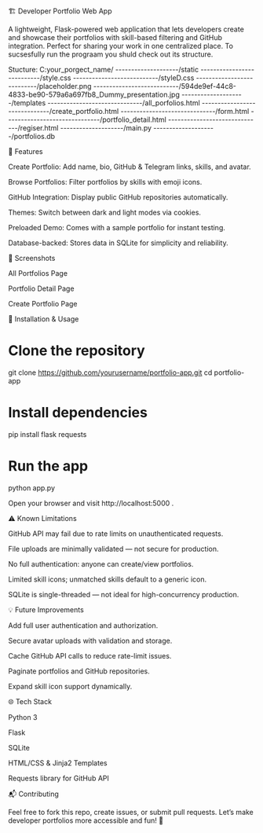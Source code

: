 🏗️ Developer Portfolio Web App

A lightweight, Flask-powered web application that lets developers create and showcase their portfolios with skill-based filtering and GitHub integration. Perfect for sharing your work in one centralized place. To sucsesfully run the prograam you shuld check out its structure.

Stucture:
C:your_porgect_name/
--------------------/static
---------------------------/style.css
---------------------------/styleD.css
---------------------------/placeholder.png
---------------------------/594de9ef-44c8-4833-be90-579a6a697fb8_Dummy_presentation.jpg
--------------------/templates
------------------------------/all_porfolios.html
------------------------------/create_portfolio.html
------------------------------/form.html
------------------------------/portfolio_detail.html
------------------------------/regiser.html
--------------------/main.py
--------------------/portfolios.db
  

🌟 Features

Create Portfolio: Add name, bio, GitHub & Telegram links, skills, and avatar.

Browse Portfolios: Filter portfolios by skills with emoji icons.

GitHub Integration: Display public GitHub repositories automatically.

Themes: Switch between dark and light modes via cookies.

Preloaded Demo: Comes with a sample portfolio for instant testing.

Database-backed: Stores data in SQLite for simplicity and reliability.

📸 Screenshots

All Portfolios Page


Portfolio Detail Page


Create Portfolio Page


🚀 Installation & Usage
# Clone the repository
git clone https://github.com/yourusername/portfolio-app.git
cd portfolio-app

# Install dependencies
pip install flask requests

# Run the app
python app.py


Open your browser and visit http://localhost:5000
.

⚠️ Known Limitations

GitHub API may fail due to rate limits on unauthenticated requests.

File uploads are minimally validated — not secure for production.

No full authentication: anyone can create/view portfolios.

Limited skill icons; unmatched skills default to a generic icon.

SQLite is single-threaded — not ideal for high-concurrency production.

💡 Future Improvements

Add full user authentication and authorization.

Secure avatar uploads with validation and storage.

Cache GitHub API calls to reduce rate-limit issues.

Paginate portfolios and GitHub repositories.

Expand skill icon support dynamically.

🌐 Tech Stack

Python 3

Flask

SQLite

HTML/CSS & Jinja2 Templates

Requests library for GitHub API

📬 Contributing

Feel free to fork this repo, create issues, or submit pull requests.
Let’s make developer portfolios more accessible and fun! 🚀
